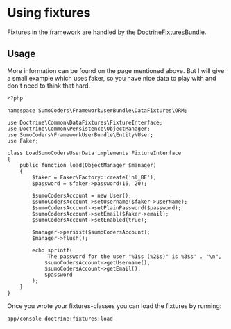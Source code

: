 # Using fixtures

Fixtures in the framework are handled by the [DoctrineFixturesBundle](http://symfony.com/doc/current/bundles/DoctrineFixturesBundle/index.html).

## Usage

More information can be found on the page mentioned above. But I will give a 
small example which uses faker, so you have nice data to play with and don't 
need to think that hard.

    <?php
    
    namespace SumoCoders\FrameworkUserBundle\DataFixtures\ORM;
    
    use Doctrine\Common\DataFixtures\FixtureInterface;
    use Doctrine\Common\Persistence\ObjectManager;
    use SumoCoders\FrameworkUserBundle\Entity\User;
    use Faker;
    
    class LoadSumoCodersUserData implements FixtureInterface
    {
        public function load(ObjectManager $manager)
        {
            $faker = Faker\Factory::create('nl_BE');
            $password = $faker->password(16, 20);
    
            $sumoCodersAccount = new User();
            $sumoCodersAccount->setUsername($faker->userName);
            $sumoCodersAccount->setPlainPassword($password);
            $sumoCodersAccount->setEmail($faker->email);
            $sumoCodersAccount->setEnabled(true);
    
            $manager->persist($sumoCodersAccount);
            $manager->flush();
    
            echo sprintf(
                'The password for the user "%1$s (%2$s)" is %3$s' . "\n",
                $sumoCodersAccount->getUsername(),
                $sumoCodersAccount->getEmail(),
                $password
            );
        }
    }
    
Once you wrote your fixtures-classes you can load the fixtures by running:

    app/console doctrine:fixtures:load
